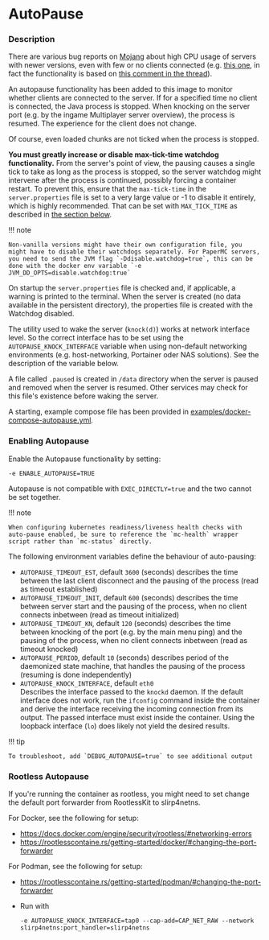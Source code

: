 # AutoPause

### Description

There are various bug reports on [Mojang](https://bugs.mojang.com) about high CPU usage of servers with newer versions, even with few or no clients connected (e.g. [this one](https://bugs.mojang.com/browse/MC-149018), in fact the functionality is based on [this comment in the thread](https://bugs.mojang.com/browse/MC-149018?focusedCommentId=593606&page=com.atlassian.jira.plugin.system.issuetabpanels%3Acomment-tabpanel#comment-593606)).

An autopause functionality has been added to this image to monitor whether clients are connected to the server. If for a specified time no client is connected, the Java process is stopped. When knocking on the server port (e.g. by the ingame Multiplayer server overview), the process is resumed. The experience for the client does not change.

Of course, even loaded chunks are not ticked when the process is stopped.

**You must greatly increase or disable max-tick-time watchdog functionality.** From the server's point of view, the pausing causes a single tick to take as long as the process is stopped, so the server watchdog might intervene after the process is continued, possibly forcing a container restart. To prevent this, ensure that the `max-tick-time` in the `server.properties` file is set to a very large value or -1 to disable it entirely, which is highly recommended. That can be set with `MAX_TICK_TIME` as described in [the section below](../../configuration/server-properties.md#max-tick-time).

!!! note 

    Non-vanilla versions might have their own configuration file, you might have to disable their watchdogs separately. For PaperMC servers, you need to send the JVM flag `-Ddisable.watchdog=true`, this can be done with the docker env variable `-e JVM_DD_OPTS=disable.watchdog:true`

On startup the `server.properties` file is checked and, if applicable, a warning is printed to the terminal. When the server is created (no data available in the persistent directory), the properties file is created with the Watchdog disabled.

The utility used to wake the server (`knock(d)`) works at network interface level. So the correct interface has to be set using the `AUTOPAUSE_KNOCK_INTERFACE` variable when using non-default networking environments (e.g. host-networking, Portainer oder NAS solutions). See the description of the variable below.

A file called `.paused` is created in `/data` directory when the server is paused and removed when the server is resumed. Other services may check for this file's existence before waking the server.

A starting, example compose file has been provided in [examples/docker-compose-autopause.yml](https://github.com/itzg/docker-minecraft-server/blob/master/examples/docker-compose-autopause.yml).

### Enabling Autopause

Enable the Autopause functionality by setting:

```
-e ENABLE_AUTOPAUSE=TRUE
```

Autopause is not compatible with `EXEC_DIRECTLY=true` and the two cannot be set together.

!!! note 

    When configuring kubernetes readiness/liveness health checks with auto-pause enabled, be sure to reference the `mc-health` wrapper script rather than `mc-status` directly.

The following environment variables define the behaviour of auto-pausing:

- `AUTOPAUSE_TIMEOUT_EST`, default `3600` (seconds)
  describes the time between the last client disconnect and the pausing of the process (read as timeout established)
- `AUTOPAUSE_TIMEOUT_INIT`, default `600` (seconds)
  describes the time between server start and the pausing of the process, when no client connects inbetween (read as timeout initialized)
- `AUTOPAUSE_TIMEOUT_KN`, default `120` (seconds)
  describes the time between knocking of the port (e.g. by the main menu ping) and the pausing of the process, when no client connects inbetween (read as timeout knocked)
- `AUTOPAUSE_PERIOD`, default `10` (seconds)
  describes period of the daemonized state machine, that handles the pausing of the process (resuming is done independently)
- `AUTOPAUSE_KNOCK_INTERFACE`, default `eth0`
  <br>Describes the interface passed to the `knockd` daemon. If the default interface does not work, run the `ifconfig` command inside the container and derive the interface receiving the incoming connection from its output. The passed interface must exist inside the container. Using the loopback interface (`lo`) does likely not yield the desired results.

!!! tip

    To troubleshoot, add `DEBUG_AUTOPAUSE=true` to see additional output

### Rootless Autopause

If you're running the container as rootless, you might need to set change the default port forwarder from RootlessKit to slirp4netns.

For Docker, see the following for setup:

- https://docs.docker.com/engine/security/rootless/#networking-errors
- https://rootlesscontaine.rs/getting-started/docker/#changing-the-port-forwarder

For Podman, see the following for setup:
- https://rootlesscontaine.rs/getting-started/podman/#changing-the-port-forwarder
- Run with

  ```
  -e AUTOPAUSE_KNOCK_INTERFACE=tap0 --cap-add=CAP_NET_RAW --network slirp4netns:port_handler=slirp4netns
  ```
